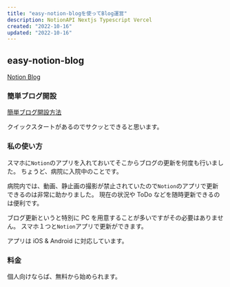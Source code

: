 ```yaml
---
title: "easy-notion-blogを使ってBlog運営"
description: NotionAPI Nextjs Typescript Vercel
created: "2022-10-16"
updated: "2022-10-16"
---
```


## easy-notion-blog

[Notion Blog](https://zenn.dev/otoyo/articles/38e4092927f7c1)

### 簡単ブログ開設

[簡単ブログ開設方法](https://github.com/otoyo/easy-notion-blog/blob/main/README.ja.md)

クイックスタートがあるのでサクッとできると思います。

### 私の使い方

スマホに`Notion`のアプリを入れておいてそこからブログの更新を何度も行いました。
ちょうど、病院に入院中のことです。

病院内では、動画、静止画の撮影が禁止されていたので`Notion`のアプリで更新できるのは非常に助かりました。
現在の状況や ToDo などを随時更新できるのは便利です。

ブログ更新というと特別に PC を用意することが多いですがその必要はありません。
スマホ１つと`Notion`アプリで更新ができます。

アプリは iOS & Android に対応しています。

### 料金

個人向けならば、無料から始められます。
